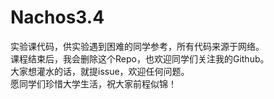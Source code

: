 # Nachos3.4
实验课代码，供实验遇到困难的同学参考，所有代码来源于网络。     
课程结束后，我会删除这个Repo，也欢迎同学们关注我的Github。  
大家想灌水的话，就提issue，欢迎任何问题。  
愿同学们珍惜大学生活，祝大家前程似锦！  
